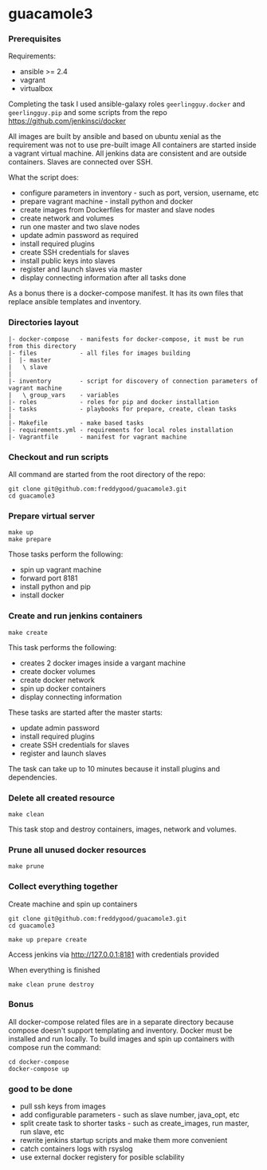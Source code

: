 # guacamole3

### Prerequisites

Requirements:

- ansible >= 2.4
- vagrant
- virtualbox

Completing the task I used ansible-galaxy roles `geerlingguy.docker` and `geerlingguy.pip` and some scripts from the repo https://github.com/jenkinsci/docker

All images are built by ansible and based on ubuntu xenial as the requirement was not to use pre-built image
All containers are started inside a vagrant virtual machine.
All jenkins data are consistent and are outside containers.
Slaves are connected over SSH.

What the script does:

- configure parameters in inventory - such as port, version, username, etc
- prepare vagrant machine - install python and docker
- create images from Dockerfiles for master and slave nodes
- create network and volumes
- run one master and two slave nodes
- update admin password as required
- install required plugins
- create SSH credentials for slaves
- install public keys into slaves
- register and launch slaves via master
- display connecting information after all tasks done

As a bonus there is a docker-compose manifest. It has its own files that replace ansible templates and inventory.

### Directories layout

```
|- docker-compose   - manifests for docker-compose, it must be run from this directory
|- files            - all files for images building
|  |- master
|   \ slave
|
|- inventory        - script for discovery of connection parameters of vagrant machine
|   \ group_vars    - variables
|- roles            - roles for pip and docker installation
|- tasks            - playbooks for prepare, create, clean tasks
|
|- Makefile         - make based tasks
|- requirements.yml - requirements for local roles installation
|- Vagrantfile      - manifest for vagrant machine
```

### Checkout and run scripts

All command are started from the root directory of the repo:

```
git clone git@github.com:freddygood/guacamole3.git
cd guacamole3
```

### Prepare virtual server

```
make up
make prepare
```

Those tasks perform the following:

- spin up vagrant machine
- forward port 8181
- install python and pip
- install docker

### Create and run jenkins containers

```
make create
```

This task performs the following:

- creates 2 docker images inside a vargant machine
- create docker volumes
- create docker network
- spin up docker containers
- display connecting information

These tasks are started after the master starts:

- update admin password
- install required plugins
- create SSH credentials for slaves
- register and launch slaves

The task can take up to 10 minutes because it install plugins and dependencies.

### Delete all created resource

```
make clean
```

This task stop and destroy containers, images, network and volumes.

### Prune all unused docker resources

```
make prune
```

### Collect everything together

Create machine and spin up containers

```
git clone git@github.com:freddygood/guacamole3.git
cd guacamole3

make up prepare create
```

Access jenkins via http://127.0.0.1:8181 with credentials provided

When everything is finished

```
make clean prune destroy
```

### Bonus

All docker-compose related files are in a separate directory because compose doesn't support templating and inventory.
Docker must be installed and run locally.
To build images and spin up containers with compose run the command:

```
cd docker-compose
docker-compose up
```

### good to be done

- pull ssh keys from images
- add configurable parameters - such as slave number, java_opt, etc
- split create task to shorter tasks - such as create_images, run master, run slave, etc
- rewrite jenkins startup scripts and make them more convenient
- catch containers logs with rsyslog
- use external docker registery for posible sclability
